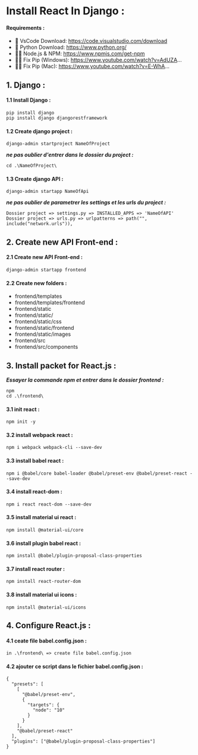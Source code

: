 # Install React In Django :

#### Requirements :
- 📙 VsCode Download: https://code.visualstudio.com/download
- 📘 Python Download: https://www.python.org/
- 📘📕 Node.js & NPM: https://www.npmjs.com/get-npm
- 📘🔗 Fix Pip (Windows): https://www.youtube.com/watch?v=AdUZA...
- 📘🔗 Fix Pip (Mac): https://www.youtube.com/watch?v=E-WhA...

## 1. Django :

#### 1.1 Install Django : 
```
pip install django
pip install django djangorestframework
```

#### 1.2 Create django project :
```
django-admin startproject NameOfProject
```

***ne pas oublier d'entrer dans le dossier du project :***
```
cd .\NameOfProject\
```

#### 1.3 Create django API :
```
django-admin startapp NameOfApi
```

***ne pas oublier de parametrer les settings et les urls du project :***
```
Dossier project => settings.py => INSTALLED_APPS => 'NameOfAPI'
Dossier project => urls.py => urlpatterns => path("", include("network.urls")),
```

## 2. Create new API Front-end :

#### 2.1 Create new API Front-end :
```
django-admin startapp frontend
```

#### 2.2 Create new folders :
- frontend/templates
- frontend/templates/frontend
- frontend/static
- frontend/static/
- frontend/static/css
- frontend/static/frontend
- frontend/static/images
- frontend/src
- frontend/src/components

## 3. Install packet for React.js :

***Essayer la commande npm et entrer dans le dossier frontend :***
```
npm
cd .\frontend\
```

#### 3.1 init react : 
```
npm init -y 
```

#### 3.2 install webpack react : 
```
npm i webpack webpack-cli --save-dev
```

#### 3.3 install babel react : 
```
npm i @babel/core babel-loader @babel/preset-env @babel/preset-react --save-dev
```

#### 3.4 install react-dom : 
```
npm i react react-dom --save-dev
```

#### 3.5 install material ui react : 
```
npm install @material-ui/core
```

#### 3.6 install plugin babel react : 
```
npm install @babel/plugin-proposal-class-properties
```

#### 3.7 install react router : 
```
npm install react-router-dom
```

#### 3.8 install material ui icons : 
```
npm install @material-ui/icons
```

## 4. Configure React.js :

#### 4.1 ceate file babel.config.json : 
```
in .\frontend\ => create file babel.config.json
```

#### 4.2 ajouter ce script dans le fichier babel.config.json : 
```
{
  "presets": [
    [
      "@babel/preset-env",
      {
        "targets": {
          "node": "10"
        }
      }
    ],
    "@babel/preset-react"
  ],
  "plugins": ["@babel/plugin-proposal-class-properties"]
}
```
